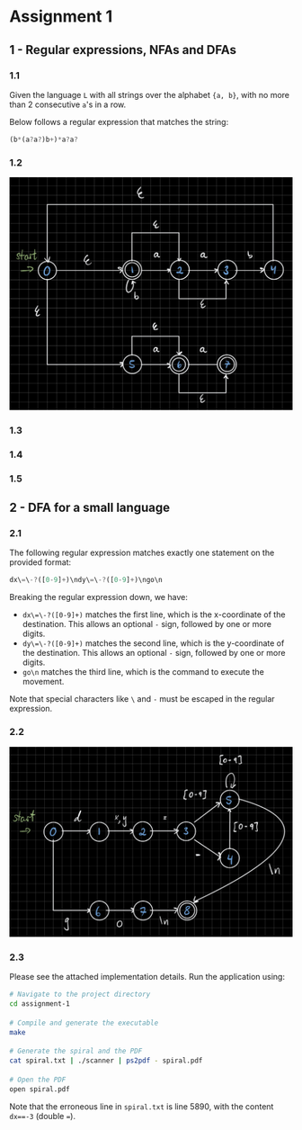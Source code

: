 # Assignment 1

## 1 - Regular expressions, NFAs and DFAs

### 1.1

Given the language `L` with all strings over the alphabet `{a, b}`, with no more than 2 consecutive `a`'s in a row.

Below follows a regular expression that matches the string:

```ts
(b*(a?a?)b+)*a?a?
```

### 1.2

![1.2](./assets/1-2.jpeg)

### 1.3

### 1.4

### 1.5

## 2 - DFA for a small language

### 2.1

The following regular expression matches exactly one statement on the provided format:

```ts
dx\=\-?([0-9]+)\ndy\=\-?([0-9]+)\ngo\n
```

Breaking the regular expression down, we have:

- `dx\=\-?([0-9]+)` matches the first line, which is the x-coordinate of the destination. This allows an optional `-` sign, followed by one or more digits.
- `dy\=\-?([0-9]+)` matches the second line, which is the y-coordinate of the destination. This allows an optional `-` sign, followed by one or more digits.
- `go\n` matches the third line, which is the command to execute the movement.

Note that special characters like `\` and `-` must be escaped in the regular expression.

### 2.2

![2.2](./assets/2-2.jpeg)

### 2.3

Please see the attached implementation details. Run the application using:

```sh
# Navigate to the project directory
cd assignment-1

# Compile and generate the executable
make

# Generate the spiral and the PDF
cat spiral.txt | ./scanner | ps2pdf - spiral.pdf

# Open the PDF
open spiral.pdf
```

Note that the erroneous line in `spiral.txt` is line 5890, with the content `dx==-3` (double `=`).
